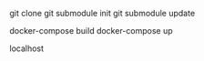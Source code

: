 git clone
git submodule init
git submodule update

docker-compose build
docker-compose up

localhost
